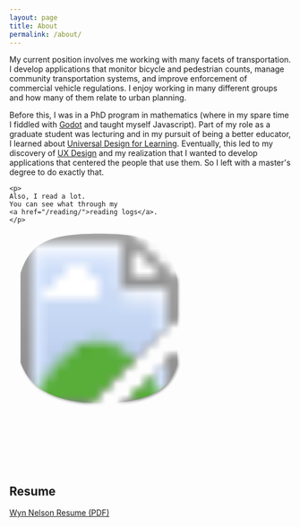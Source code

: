 ```yaml
---
layout: page
title: About
permalink: /about/
---
```


<div class="flex-wrapper">
  <div class="leftText">
    <p>My current position involves me working with many facets of transportation.
      I develop applications that monitor bicycle and pedestrian counts, manage community transportation systems, and improve enforcement of commercial vehicle regulations.
      I enjoy working in many different groups and how many of them relate to urban planning.
    </p>
    <p>Before this, I was in a PhD program in mathematics (where in my spare time I fiddled with 
    <a href="https://godotengine.org/">Godot</a>
    and taught myself Javascript).
    Part of my role as a graduate student was lecturing and in my pursuit of being a better educator, I learned about 
    <a href="https://en.wikipedia.org/wiki/Universal_Design_for_Learning">Universal Design for Learning</a>.
    Eventually, this led to my discovery of 
    <a href="https://en.wikipedia.org/wiki/User_experience_design">UX Design</a>
    and my realization that I wanted to develop applications that centered the people that use them.
    So I left with a master's degree to do exactly that.
    </p>

    <p>
    Also, I read a lot.
    You can see what through my 
    <a href="/reading/">reading logs</a>.
    </p>
  </div>

  <svg viewBox="0 0 76 100" style="width: 320px; filter: drop-shadow(2px 2px 2px rgb(0 0 0 / 0.4));" xmlns="http://www.w3.org/2000/svg">
    <defs>
      <clipPath id="blob">
        <path fill="none" transform="translate(38 34)" d="M27,-26.7C33,-21.1,34.4,-10.5,34.9,0.5C35.4,11.6,35.1,23.2,29.2,30C23.2,36.9,11.6,39,0.2,38.8C-11.2,38.6,-22.5,36.2,-28.7,29.3C-34.9,22.5,-36,11.2,-35.6,0.4C-35.3,-10.5,-33.4,-21.1,-27.3,-26.7C-21.1,-32.4,-10.5,-33.1,0,-33.1C10.5,-33.1,21.1,-32.4,27,-26.7Z" />
      </clipPath>
    </defs>
    <image width="76" height="76" clip-path="url(#blob)" alt="Wyn smiling so large her eyes are scrunched up. She sits on a stone wall in front of the ocean" xlink:href="/assets/scrunchedSmileInFrontOfOcean.jpg" ></image>
  </svg>

</div>

<h2>Resume</h2>
<div class="leftText">
  <a href="/assets/WynNelsonResume.pdf">Wyn Nelson Resume (PDF)</a>
</div>

